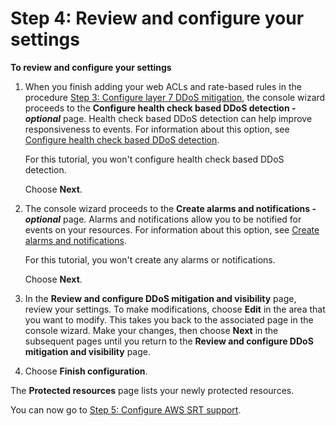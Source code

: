 # Step 4: Review and configure your settings<a name="ddos-get-started-review-and-configure"></a>

**To review and configure your settings**

1. When you finish adding your web ACLs and rate\-based rules in the procedure [Step 3: Configure layer 7 DDoS mitigation](ddos-get-started-rate-based-rules.md), the console wizard proceeds to the **Configure health check based DDoS detection \- *optional*** page\. Health check based DDoS detection can help improve responsiveness to events\. For information about this option, see [Configure health check based DDoS detection](manage-protection.md#associate-health-check)\.

   For this tutorial, you won't configure health check based DDoS detection\. 

   Choose **Next**\.

1. The console wizard proceeds to the **Create alarms and notifications \- *optional*** page\. Alarms and notifications allow you to be notified for events on your resources\. For information about this option, see [ Create alarms and notifications](manage-protection.md#add-alarm-ddos)\.

   For this tutorial, you won't create any alarms or notifications\.

   Choose **Next**\.

1. In the **Review and configure DDoS mitigation and visibility** page, review your settings\. To make modifications, choose **Edit** in the area that you want to modify\. This takes you back to the associated page in the console wizard\. Make your changes, then choose **Next** in the subsequent pages until you return to the **Review and configure DDoS mitigation and visibility** page\.

1. Choose **Finish configuration**\.

The **Protected resources** page lists your newly protected resources\.

You can now go to [Step 5: Configure AWS SRT support](authorize-DRT.md)\.